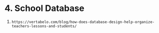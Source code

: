 # 4. School Database

  1. `https://vertabelo.com/blog/how-does-database-design-help-organize-teachers-lessons-and-students/`
